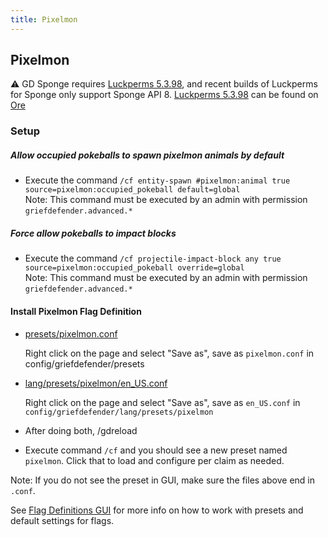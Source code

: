 ```yaml
---
title: Pixelmon
---
```


## Pixelmon

:warning:  GD Sponge requires [Luckperms 5.3.98](https://ore.spongepowered.org/Luck/LuckPerms/versions/5.3.98), and recent builds of Luckperms for Sponge only support Sponge API 8. [Luckperms 5.3.98](https://ore.spongepowered.org/Luck/LuckPerms/versions/5.3.98) can be found on [Ore](https://ore.spongepowered.org/)

### Setup

##### Allow occupied pokeballs to spawn pixelmon animals by default  
* Execute the command `/cf entity-spawn #pixelmon:animal true source=pixelmon:occupied_pokeball default=global`  
Note: This command must be executed by an admin with permission `griefdefender.advanced.*`  

##### Force allow pokeballs to impact blocks  
* Execute the command `/cf projectile-impact-block any true source=pixelmon:occupied_pokeball override=global`  
Note: This command must be executed by an admin with permission `griefdefender.advanced.*`  

#### Install Pixelmon Flag Definition

* [presets/pixelmon.conf](https://raw.githubusercontent.com/bloodmc/GriefDefenderDefinitions/master/1.12.2/presets/pixelmon.conf)

  Right click on the page and select "Save as", save as `pixelmon.conf` in config/griefdefender/presets

* [lang/presets/pixelmon/en_US.conf](https://raw.githubusercontent.com/bloodmc/GriefDefenderDefinitions/master/1.12.2/lang/presets/pixelmon/en_US.conf)

  Right click on the page and select "Save as", save as `en_US.conf` in `config/griefdefender/lang/presets/pixelmon`

* After doing both, /gdreload

* Execute command `/cf` and you should see a new preset named `pixelmon`. Click that to load and configure per claim as needed.  

Note: If you do not see the preset in GUI, make sure the files above end in `.conf`.  

See [Flag Definitions GUI](/wiki/basic/Flag-Definitions-GUI.html) for more info on how to work with presets and default settings for flags.  